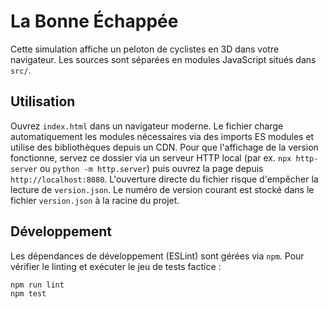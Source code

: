 # La Bonne Échappée

Cette simulation affiche un peloton de cyclistes en 3D dans votre navigateur. Les sources sont séparées en modules JavaScript situés dans `src/`.

## Utilisation
Ouvrez `index.html` dans un navigateur moderne. Le fichier charge automatiquement les modules nécessaires via des imports ES modules et utilise des bibliothèques depuis un CDN.
Pour que l'affichage de la version fonctionne, servez ce dossier via un serveur HTTP local (par ex. `npx http-server` ou `python -m http.server`) puis ouvrez la page depuis `http://localhost:8080`. L'ouverture directe du fichier risque d'empêcher la lecture de `version.json`.
Le numéro de version courant est stocké dans le fichier `version.json` à la racine du projet.

## Développement
Les dépendances de développement (ESLint) sont gérées via `npm`. Pour vérifier le linting et exécuter le jeu de tests factice :

```bash
npm run lint
npm test
```
